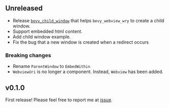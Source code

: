 ## Unreleased

- Release [`bevy_child_window`](https://github.com/not-elm/bevy_child_window) that helps `bevy_webview_wry` to create a
  child window.
- Support embedded html content.
- Add child window example.
- Fix the bug that a new window is created when a redirect occurs

### Breaking changes

- Rename `ParentWindow` to `EmbedWithin`
- `WebviewUri` is no longer a component. Instead, `Webview` has been added.

## v0.1.0

First release!
Please feel free to report me at [issue](https://github.com/not-elm/bevy_webview_wry/issues).